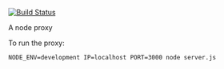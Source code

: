 [![Build Status](https://travis-ci.org/sabind/node-proxy.svg)](https://travis-ci.org/sabind/node-proxy)

A node proxy

To run the proxy:

```NODE_ENV=development IP=localhost PORT=3000 node server.js```